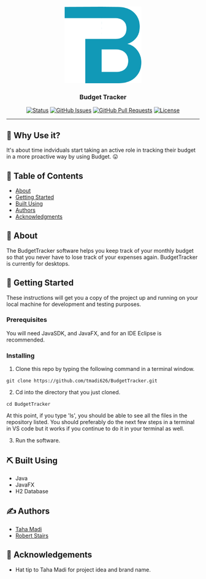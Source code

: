 <p align="center">
  <a href="" rel="noopener">
 <img width=200px height=200px src="bin/BT_logo.png" alt="Budget Tracker Logo"></a>
</p>

<h3 align="center">Budget Tracker</h3>

<div align="center">

[![Status](https://img.shields.io/badge/status-active-success.svg)](https://github.com/tmadi626/BudgetTracker)
[![GitHub Issues](https://img.shields.io/github/issues/tmadi626/BudgetTracker.svg)](https://github.com/tmadi626/BudgetTracker/issues)
[![GitHub Pull Requests](https://img.shields.io/bitbucket/pr/tmadi626/BudgetTracker)](https://github.com/tmadi626/BudgetTracker/pulls)
[![License](https://img.shields.io/badge/license-MIT-blue.svg)](/LICENSE)

</div>

---

## 🤔 Why Use it? 

It's about time indviduals start taking an active role in tracking their budget in a more proactive way by using Budget. 😛

## 📝 Table of Contents

- [About](#about)
- [Getting Started](#getting_started)
- [Built Using](#built_using)
- [Authors](#authors)
- [Acknowledgments](#acknowledgement)

## 🧐 About <a name = "about"></a>

The BudgetTracker software helps you keep track of your monthly budget so that you never have to lose track of your expenses again. BudgetTracker is currently for desktops. 

## 🏁 Getting Started <a name = "getting_started"></a>

These instructions will get you a copy of the project up and running on your local machine for development and testing purposes.

### Prerequisites

You will need JavaSDK, and JavaFX, and for an IDE Eclipse is recommended. 

### Installing

1. Clone this repo by typing the following command in a terminal window. 
```
git clone https://github.com/tmadi626/BudgetTracker.git
``` 

2. Cd into the directory that you just cloned. 
```
cd BudgetTracker
```
At this point, if you type 'ls', you should be able to see all the files in the repository listed. You should preferably do the next few steps in a terminal in VS code but it works if you continue to do it in your terminal as well. 

3. Run the software.


## ⛏️ Built Using <a name = "built_using"></a>

- Java
- JavaFX
- H2 Database

## ✍️ Authors <a name = "authors"></a>

- [Taha Madi](https://github.com/tmadi626) 
- [Robert Stairs](https://github.com/ramstairs)

## 🎉 Acknowledgements <a name = "acknowledgement"></a>

- Hat tip to Taha Madi for project idea and brand name.
